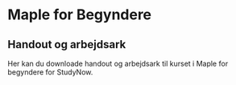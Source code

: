# Maple for Begyndere
## Handout og arbejdsark
Her kan du downloade handout og arbejdsark til kurset i Maple for begyndere for StudyNow.
